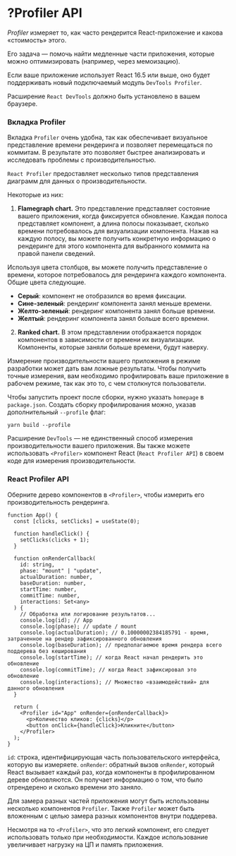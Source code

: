 # ?Profiler API

_Profiler_ измеряет то, как часто рендерится React-приложение и какова «стоимость» этого.

Его задача — помочь найти медленные части приложения, которые можно оптимизировать (например, через мемоизацию).

Если ваше приложение использует React 16.5 или выше, оно будет поддерживать новый подключаемый модуль `DevTools Profiler`.

Расширение `React DevTools` должно быть установлено в вашем браузере.

### Вкладка Profiler

Вкладка `Profiler` очень удобна, так как обеспечивает визуальное представление времени рендеринга и позволяет перемещаться по коммитам. В результате это позволяет быстрее анализировать и исследовать проблемы с производительностью.

`React Profiler` предоставляет несколько типов представления диаграмм для данных о производительности.

Некоторые из них:

1. __Flamegraph chart.__ Это представление представляет состояние вашего приложения, когда фиксируется обновление. Каждая полоса представляет компонент, а длина полосы показывает, сколько времени потребовалось для визуализации компонента. Нажав на каждую полосу, вы можете получить конкретную информацию о рендеринге для этого компонента для выбранного коммита на правой панели сведений.

Используя цвета столбцов, вы можете получить представление о времени, которое потребовалось для рендеринга каждого компонента. Общие цвета следующие.

* __Серый__: компонент не отобразился во время фиксации.
* __Сине-зеленый__: рендеринг компонента занял меньше времени.
* __Желто-зеленый__: рендеринг компонента занял больше времени.
* __Желтый__: рендеринг компонента занял больше всего времени.

2. __Ranked chart.__ В этом представлении отображается порядок компонентов в зависимости от времени их визуализации. Компоненты, которые заняли больше времени, будут наверху.

Измерение производительности вашего приложения в режиме разработки может дать вам ложные результаты. Чтобы получить точные измерения, вам необходимо профилировать ваше приложение в рабочем режиме, так как это то, с чем столкнутся пользователи.

Чтобы запустить проект после сборки, нужно указать `homepage` в `package.json`. Создать сборку профилирования можно, указав дополнительный `--profile` флаг:

~~~
yarn build --profile
~~~

Расширение `DevTools` — не единственный способ измерения производительности вашего приложения. Вы также можете использовать `<Profiler>` компонент React (`React Profiler API`) в своем коде для измерения производительности.

### React Profiler API

Оберните дерево компонентов в `<Profiler>`, чтобы измерить его производительность рендеринга.

~~~
function App() {
  const [clicks, setClicks] = useState(0);

  function handleClick() {
    setClicks(clicks + 1);
  }

  function onRenderCallback(
    id: string,
    phase: "mount" | "update",
    actualDuration: number,
    baseDuration: number,
    startTime: number,
    commitTime: number,
    interactions: Set<any>
  ) {
    // Обработка или логирование результатов...
    console.log(id); // App
    console.log(phase); // update / mount
    console.log(actualDuration); // 0.10000002384185791 - время, затраченное на рендер зафиксированного обновления
    console.log(baseDuration); // предполагаемое время рендера всего поддерева без кеширования
    console.log(startTime); // когда React начал рендерить это обновление
    console.log(commitTime); // когда React зафиксировал это обновление
    console.log(interactions); // Множество «взаимодействий» для данного обновления
  }

  return (
    <Profiler id="App" onRender={onRenderCallback}>
      <p>Количество кликов: {clicks}</p>
      <button onClick={handleClick}>Кликните</button>
    </Profiler>
  );
}
~~~

`id`: строка, идентифицирующая часть пользовательского интерфейса, которую вы измеряете.
`onRender`: обратный вызов `onRender`, который React вызывает каждый раз, когда компоненты в профилированном дереве обновляются. Он получает информацию о том, что было отрендерено и сколько времени это заняло.

Для замера разных частей приложения могут быть использованы несколько компонентов `Profiler`. Также `Profiler` может быть вложенным с целью замера разных компонентов внутри поддерева.

Несмотря на то `<Profiler>`, что это легкий компонент, его следует использовать только при необходимости. Каждое использование увеличивает нагрузку на ЦП и память приложения.
